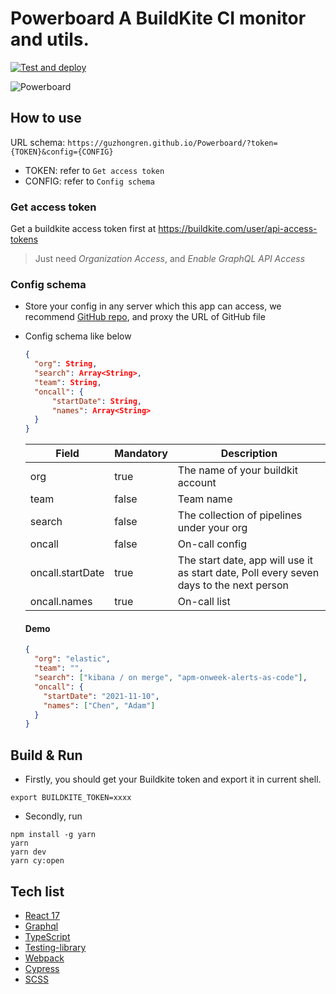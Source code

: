 # **Powerboard** A BuildKite CI monitor and utils.

[![Test and deploy](https://github.com/guzhongren/Powerboard/actions/workflows/main.yml/badge.svg)](https://github.com/guzhongren/Powerboard/actions/workflows/main.yml)

![Powerboard](./src/assets/Buildkite-dashboard.gif)

## How to use

URL schema: `https://guzhongren.github.io/Powerboard/?token={TOKEN}&config={CONFIG}`

- TOKEN: refer to `Get access token`
- CONFIG: refer to `Config schema`

### Get access token

Get a buildkite access token first at https://buildkite.com/user/api-access-tokens

> Just need _Organization Access_, and _Enable GraphQL API Access_

### Config schema

- Store your config in any server which this app can access, we recommend [GitHub repo](https://github.com/), and proxy the URL of GitHub file
- Config schema like below

  ```json
  {
    "org": String,
    "search": Array<String>,
    "team": String,
    "oncall": {
        "startDate": String,
        "names": Array<String>
    }
  }
  ```

  | Field            | Mandatory | Description                                                                             |
  | ---------------- | --------- | --------------------------------------------------------------------------------------- |
  | org              | true      | The name of your buildkit account                                                       |
  | team             | false     | Team name                                                                               |
  | search           | false     | The collection of pipelines under your org                                              |
  | oncall           | false     | On-call config                                                                          |
  | oncall.startDate | true      | The start date, app will use it as start date, Poll every seven days to the next person |
  | oncall.names     | true      | On-call list                                                                            |

  #### Demo

  ```json
  {
    "org": "elastic",
    "team": "",
    "search": ["kibana / on merge", "apm-onweek-alerts-as-code"],
    "oncall": {
      "startDate": "2021-11-10",
      "names": ["Chen", "Adam"]
    }
  }
  ```

## Build & Run

- Firstly, you should get your Buildkite token and export it in current shell.

```shell
export BUILDKITE_TOKEN=xxxx
```

- Secondly, run

```shell
npm install -g yarn
yarn
yarn dev
yarn cy:open
```

## Tech list

- [React 17](https://reactjs.org/)
- [Graphql](https://graphql.org/)
- [TypeScript](https://www.typescriptlang.org/)
- [Testing-library](https://testing-library.com/docs/react-testing-library/intro/)
- [Webpack](https://webpack.js.org/)
- [Cypress](https://www.cypress.io/)
- [SCSS](https://sass-lang.com/)
